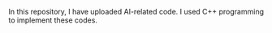 
In this repository, I have uploaded AI-related code. I used C++ programming to implement these codes.

